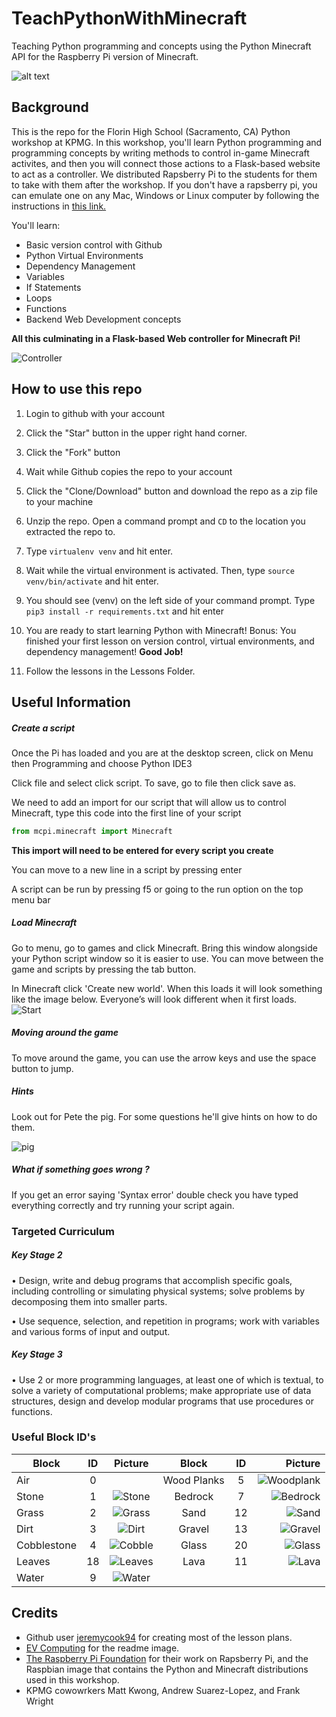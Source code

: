 # TeachPythonWithMinecraft
Teaching Python programming and concepts using the Python Minecraft API for the Raspberry Pi version of Minecraft. 

![alt text](https://www.evcomputing.com/wp-content/uploads/2016/05/minecraft-python.png)

## Background
This is the repo for the Florin High School (Sacramento, CA) Python workshop at KPMG. In this workshop, you'll learn Python programming and programming concepts by writing methods to control in-game Minecraft activites, and then you will connect those actions to a Flask-based website to act as a controller. We distributed Rapsberry Pi to the students for them to take with them after the workshop. If you don't have a rapsberry pi, you can emulate one on any Mac, Windows or Linux computer by following the instructions in [this link.](https://azeria-labs.com/emulate-raspberry-pi-with-qemu/)

You'll learn: 

- Basic version control with Github
- Python Virtual Environments 
- Dependency Management 
- Variables
- If Statements
- Loops
- Functions
- Backend Web Development concepts 

__All this culminating in a Flask-based Web controller for Minecraft Pi!__

![Controller](https://github.com/Jflick58/TeachPythonWithMinecraft/blob/master/Images/controller_screenshot.PNG)

## How to use this repo 
1. Login to github with your account 

2. Click the "Star" button in the upper right hand corner.

3. Click the "Fork" button

4. Wait while Github copies the repo to your account 

5. Click the "Clone/Download" button and download the repo as a zip file to your machine 

6. Unzip the repo. Open a command prompt and `CD` to the location you extracted the repo to. 

7. Type `virtualenv venv` and hit enter. 

8. Wait while the virtual environment is activated. Then, type `source venv/bin/activate` and hit enter. 

9. You should see (venv) on the left side of your command prompt. Type `pip3 install -r requirements.txt` and hit enter 

10. You are ready to start learning Python with Minecraft! Bonus: You finished your first lesson on version control, virtual environments, and dependency management! __Good Job!__

11. Follow the lessons in the Lessons Folder.

## Useful Information

##### Create a script

Once the Pi has loaded and you are at the desktop screen, click on 
Menu then Programming and choose Python IDE3

Click file and select click script. To save, go to file then click save as.

We need to add an import for our script that will allow us to control Minecraft, type this code into the first line of your script

```python
from mcpi.minecraft import Minecraft 
```
**This import will need to be entered for every script you create**

You can move to a new line in a script by pressing enter

A script can be run by pressing f5 or going to the run option on the top menu bar

##### Load Minecraft 
Go to menu, go to games and click Minecraft. Bring this window alongside your Python script window so it is easier to use. You can move between the game and scripts by pressing the tab button.

In Minecraft click 'Create new world'. When this loads it will look something like the image below. Everyone’s will look different when it first loads. 
![Start](http://s8.postimg.org/8prlw8b1h/start.png)

##### Moving around the game

To move around the game, you can use the arrow keys and use the space button to jump. 

##### Hints

Look out for Pete the pig. For some questions he'll give hints on how to do them.

![pig](http://i.imgur.com/de99x5z.gif)

##### What if something goes wrong ?

If you get an error saying 'Syntax error' double check you have typed everything correctly and try running your script again.

### Targeted Curriculum
##### Key Stage 2

•   Design, write and debug programs that accomplish specific goals, including controlling or simulating physical systems; solve problems by decomposing them into smaller parts.

•   Use sequence, selection, and repetition in programs; work with variables and various forms of input and output.

##### Key Stage 3

•	Use 2 or more programming languages, at least one of which is textual, to solve a variety of computational problems; make appropriate use of data structures, design and develop modular programs that use procedures or functions.

### Useful Block ID's

|Block      |ID         | Picture  | Block  |ID | Picture
| ------------- |:-------------:|:-----:|:--------:|:---------:|------:|
| Air   | 0 |  |Wood Planks|5|![Woodplank](http://s2.postimg.org/5jw81562d/Oak_Wood_Planks.png)
| Stone      | 1      |   ![Stone](http://s16.postimg.org/8dg24cetd/Stone.png) |Bedrock|7|![Bedrock](http://s11.postimg.org/lkdwx47gf/Bedrock.png)
| Grass | 2      |  ![Grass](http://s23.postimg.org/ubtw3m0nb/Grass.png) |Sand|12|![Sand](http://s21.postimg.org/tkun3jj03/Sand.png)
|Dirt | 3| ![Dirt](http://s24.postimg.org/deit4k2ht/dirt.png)|Gravel|13|![Gravel](http://s17.postimg.org/fj8gcdvp7/Gravel_Pre_12w21a.png)
|Cobblestone| 4| ![Cobble](http://s13.postimg.org/uey7u78s3/Cobblestone.png)|Glass|20|![Glass](http://s14.postimg.org/ig3w5w3m5/Glass.png)
|Leaves|18|![Leaves](https://github.com/Jflick58/TeachPythonWithMinecraft/blob/master/Images/leaves.png)|Lava|11|![Lava](https://github.com/Jflick58/TeachPythonWithMinecraft/blob/master/Images/lava.jpg)
|Water|9|![Water](https://github.com/Jflick58/TeachPythonWithMinecraft/blob/master/Images/water.png)

## Credits

- Github user [jeremycook94](https://github.com/jeremycook94/Project) for creating most of the lesson plans.
- [EV Computing](https://www.evcomputing.com/classdescriptions/minecraft-programming-with-python) for the readme image.
- [The Raspberry Pi Foundation](https://projects.raspberrypi.org/en/projects/getting-started-with-minecraft-pi) for their work on     Rapsberry Pi, and the Raspbian image that contains the Python and Minecraft distributions used in this workshop.
- KPMG cowowrkers Matt Kwong, Andrew Suarez-Lopez, and Frank Wright

